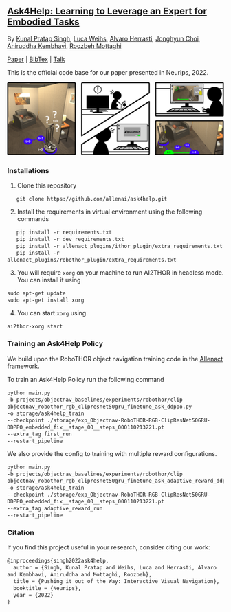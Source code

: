 ## [Ask4Help: Learning to Leverage an Expert for Embodied Tasks]()

By [Kunal Pratap Singh](https://kunalmessi10.github.io/), [Luca Weihs](https://lucaweihs.github.io/), [Alvaro Herrasti](https://scholar.google.com/citations?user=89Knd5YAAAAJ&hl=en), [Jonghyun Choi](https://ppolon.github.io/), [Aniruddha Kembhavi](https://anikem.github.io/), [Roozbeh Mottaghi](https://roozbehm.info/)

[Paper]() | [BibTex](#citation) | [Talk](https://recorder-v3.slideslive.com/?share=75288&s=b604cd5a-0b22-4f7b-b4bc-1b5779be827b)


This is the official code base for our paper presented in Neurips, 2022.

![](docs/img/Ask4Help.png)

### Installations

1. Clone this repository

```
   git clone https://github.com/allenai/ask4help.git
```
2. Install the requirements in virtual environment using the following commands
```
   pip install -r requirements.txt
   pip install -r dev_requirements.txt
   pip install -r allenact_plugins/ithor_plugin/extra_requirements.txt
   pip install -r allenact_plugins/robothor_plugin/extra_requirements.txt
```

3. You will require `xorg` on your machine to run AI2THOR in headless mode. You can install it using
```
sudo apt-get update
sudo apt-get install xorg
```
 
4.  You can start `xorg` using. 

```
ai2thor-xorg start
```

### Training an Ask4Help Policy
We build upon the RoboTHOR object navigation training code in the [Allenact](https://allenact.org/) framework. 

To train an Ask4Help Policy run the following command

```
python main.py 
-b projects/objectnav_baselines/experiments/robothor/clip
objectnav_robothor_rgb_clipresnet50gru_finetune_ask_ddppo.py 
-o storage/ask4help_train 
--checkpoint ./storage/exp_Objectnav-RoboTHOR-RGB-ClipResNet50GRU-DDPPO_embedded_fix__stage_00__steps_000110213221.pt 
--extra_tag first_run 
--restart_pipeline
```

We also provide the config to training with multiple reward configurations. 

```
python main.py 
-b projects/objectnav_baselines/experiments/robothor/clip
objectnav_robothor_rgb_clipresnet50gru_finetune_ask_adaptive_reward_ddppo.py 
-o storage/ask4help_train 
--checkpoint ./storage/exp_Objectnav-RoboTHOR-RGB-ClipResNet50GRU-DDPPO_embedded_fix__stage_00__steps_000110213221.pt 
--extra_tag adaptive_reward_run 
--restart_pipeline
```

### Citation
If you find this project useful in your research, consider citing our work:

```
@inproceedings{singh2022ask4help,
  author = {Singh, Kunal Pratap and Weihs, Luca and Herrasti, Alvaro and Kembhavi, Aniruddha and Mottaghi, Roozbeh},
  title = {Pushing it out of the Way: Interactive Visual Navigation},
  booktitle = {Neurips},	    
  year = {2022}
}
```










 

